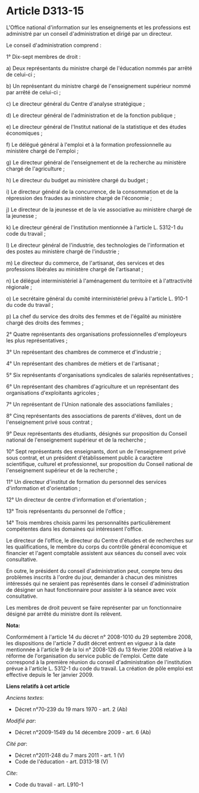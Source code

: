 # Article D313-15

L'Office national d'information sur les enseignements et les professions est administré par un conseil d'administration et
dirigé par un directeur. 

Le conseil d'administration comprend : 

1° Dix-sept membres de droit : 

a) Deux représentants du ministre chargé de l'éducation nommés par arrêté de celui-ci ; 

b) Un représentant du ministre chargé de l'enseignement supérieur nommé par arrêté de celui-ci ; 

c) Le directeur général du Centre d'analyse stratégique ; 

d) Le directeur général de l'administration et de la fonction publique ; 

e) Le directeur général de l'Institut national de la statistique et des études économiques ; 

f) Le délégué général à l'emploi et à la formation professionnelle au ministère chargé de l'emploi ; 

g) Le directeur général de l'enseignement et de la recherche au ministère chargé de l'agriculture ; 

h) Le directeur du budget au ministère chargé du budget ; 

i) Le directeur général de la concurrence, de la consommation et de la répression des fraudes au ministère chargé de
l'économie ; 

j) Le directeur de la jeunesse et de la vie associative au ministère chargé de la jeunesse ; 

k) Le directeur général de l'institution mentionnée à l'article L. 5312-1 du code du travail ; 

l) Le directeur général de l'industrie, des technologies de l'information et des postes au ministère chargé de l'industrie ; 

m) Le directeur du commerce, de l'artisanat, des services et des professions libérales au ministère chargé de l'artisanat ; 

n) Le           délégué interministériel à l'aménagement du territoire et à l'attractivité régionale ; 

o) Le secrétaire général du comité interministériel prévu à l'article L. 910-1 du code du travail ; 

p) La chef du service des droits des femmes et de l'égalité au ministère chargé des droits des femmes ; 

2° Quatre représentants des organisations professionnelles d'employeurs les plus représentatives ; 

3° Un représentant des chambres de commerce et d'industrie ; 

4° Un représentant des chambres de métiers et de l'artisanat ; 

5° Six représentants d'organisations syndicales de salariés représentatives ; 

6° Un représentant des chambres d'agriculture et un représentant des organisations d'exploitants agricoles ; 

7° Un représentant de l'Union nationale des associations familiales ; 

8° Cinq représentants des associations de parents d'élèves, dont un de l'enseignement privé sous contrat ; 

9° Deux représentants des étudiants, désignés sur proposition du Conseil national de l'enseignement supérieur et de la
recherche ; 

10° Sept représentants des enseignants, dont un de l'enseignement privé sous contrat, et un président d'établissement public
à caractère scientifique, culturel et professionnel, sur proposition du Conseil national de l'enseignement supérieur et de la
recherche ; 

11° Un directeur d'institut de formation du personnel des services d'information et d'orientation ; 

12° Un directeur de centre d'information et d'orientation ; 

13° Trois représentants du personnel de l'office ; 

14° Trois membres choisis parmi les personnalités particulièrement compétentes dans les domaines qui intéressent l'office. 

Le directeur de l'office, le directeur du Centre d'études et de recherches sur les qualifications, le membre du corps du
contrôle général économique et financier et l'agent comptable assistent aux séances du conseil avec voix consultative. 

En outre, le président du conseil d'administration peut, compte tenu des problèmes inscrits à l'ordre du jour, demander à
chacun des ministres intéressés qui ne seraient pas représentés dans le conseil d'administration de désigner un haut
fonctionnaire pour assister à la séance avec voix consultative. 

Les membres de droit peuvent se faire représenter par un fonctionnaire désigné par arrêté du ministre dont ils relèvent.

**Nota:**

Conformément à l'article 14 du décret n° 2008-1010 du 29 septembre 2008, les dispositions de l'article 7 dudit décret entrent
en vigueur à la date mentionnée à l'article 9 de la loi n° 2008-126 du 13 février 2008 relative à la réforme de
l'organisation du service public de l'emploi. Cette date correspond à la première réunion du conseil d'administration de
l'institution prévue à l'article L. 5312-1 du code du travail. La création de pôle emploi est effective depuis le 1er janvier
2009.

**Liens relatifs à cet article**

_Anciens textes_:

  - Décret n°70-239 du 19 mars 1970 - art. 2 (Ab)

_Modifié par_:

  - Décret n°2009-1549 du 14 décembre 2009 - art. 6 (Ab)

_Cité par_:

  - Décret n°2011-248 du 7 mars 2011 - art. 1 (V)
  - Code de l'éducation - art. D313-18 (V)

_Cite_:

  - Code du travail - art. L910-1
